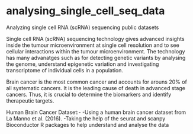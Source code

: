 # analysing_single_cell_seq_data
Analyzing single cell RNA (scRNA) sequencing public datasets

Single cell RNA (scRNA) sequencing technology gives advanced insights inside the tumour microenvironment at single cell resolution and to see cellular interactions within the tumour microenvironment. The technology has many advanatges such as for detecting genetic variants by analysing the genome, understand epigenetic variation and investigating transcriptome of individual cells in a population. 

Brain cancer is the most common cancer and accounts for arouns 20% of all systematic cancers. It is the leading cause of death in advanced stage cancers. Thus, it is crucial to determine the biomarkers and identify therapeutic targets.

Human Brain Cancer Dataset:-
-Using a human brain cancer dataset from La Manno et al. (2016). 
-Taking the help of the seurat and scanpy Bioconductor R packages to help understand and analyse the data
